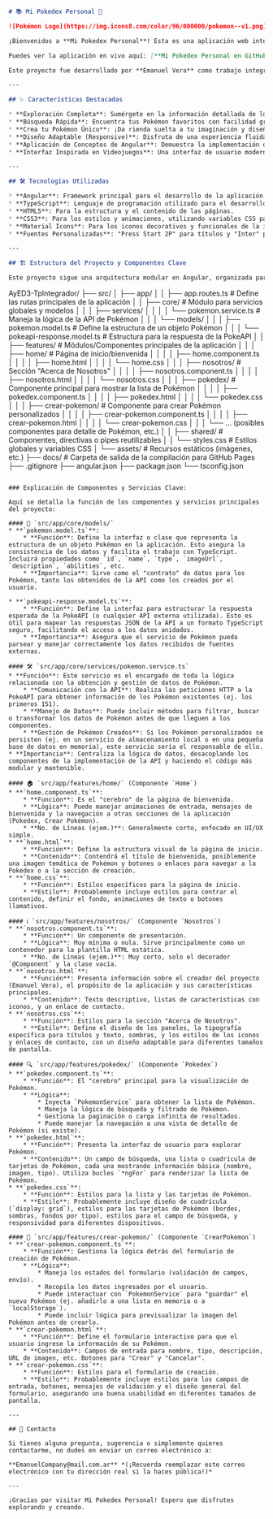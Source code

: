 ```markdown
# 📚 Mi Pokedex Personal 🚀

![Pokémon Logo](https://img.icons8.com/color/96/000000/pokemon--v1.png)

¡Bienvenidos a **Mi Pokedex Personal**! Esta es una aplicación web interactiva desarrollada con **Angular** que te permite explorar información detallada sobre los primeros 151 Pokémon y, ¡lo que es aún más emocionante, crear tus propias criaturas personalizadas!

Puedes ver la aplicación en vivo aquí: [**Mi Pokedex Personal en GitHub Pages**](https://emanuelmvera.github.io/AyED3-TpIntegrador/)

Este proyecto fue desarrollado por **Emanuel Vera** como trabajo integrador para la materia **Algoritmos y Estructuras de Datos III**.

---

## ✨ Características Destacadas

* **Exploración Completa**: Sumérgete en la información detallada de los 151 Pokémon originales, incluyendo sus tipos, descripciones y estadísticas.
* **Búsqueda Rápida**: Encuentra tus Pokémon favoritos con facilidad gracias a una función de búsqueda avanzada.
* **Crea tu Pokémon Único**: ¡Da rienda suelta a tu imaginación y diseña Pokémon personalizados con sus propios nombres, descripciones, tipos e imágenes!
* **Diseño Adaptable (Responsive)**: Disfruta de una experiencia fluida y visualmente atractiva en cualquier dispositivo, ya sea una computadora de escritorio, tablet o smartphone.
* **Aplicación de Conceptos de Angular**: Demuestra la implementación de principios fundamentales de Angular, como componentes, enlaces de datos, servicios y enrutamiento.
* **Interfaz Inspirada en Videojuegos**: Una interfaz de usuario moderna con toques retro, que incluye animaciones sutiles, efectos de brillo y un diseño de panel intuitivo que evoca la estética de los videojuegos.

---

## 🛠️ Tecnologías Utilizadas

* **Angular**: Framework principal para el desarrollo de la aplicación web.
* **TypeScript**: Lenguaje de programación utilizado para el desarrollo de Angular.
* **HTML5**: Para la estructura y el contenido de las páginas.
* **CSS3**: Para los estilos y animaciones, utilizando variables CSS para la personalización y la consistencia del tema.
* **Material Icons**: Para los iconos decorativos y funcionales de la interfaz de usuario.
* **Fuentes Personalizadas**: "Press Start 2P" para títulos y "Inter" para el cuerpo del texto, aportando un toque distintivo.

---

## 🏗️ Estructura del Proyecto y Componentes Clave

Este proyecto sigue una arquitectura modular en Angular, organizada para facilitar la comprensión y el mantenimiento.

```
AyED3-TpIntegrador/
├── src/
│   ├── app/
│   │   ├── app.routes.ts               # Define las rutas principales de la aplicación
│   │   ├── core/                       # Módulo para servicios globales y modelos
│   │   │   ├── services/
│   │   │   │   └── pokemon.service.ts  # Maneja la lógica de la API de Pokémon
│   │   │   └── models/
│   │   │       ├── pokemon.model.ts    # Define la estructura de un objeto Pokémon
│   │   │       └── pokeapi-response.model.ts # Estructura para la respuesta de la PokeAPI
│   │   ├── features/                   # Módulos/Componentes principales de la aplicación
│   │   │   ├── home/                   # Página de inicio/bienvenida
│   │   │   │   ├── home.component.ts
│   │   │   │   ├── home.html
│   │   │   │   └── home.css
│   │   │   ├── nosotros/               # Sección "Acerca de Nosotros"
│   │   │   │   ├── nosotros.component.ts
│   │   │   │   ├── nosotros.html
│   │   │   │   └── nosotros.css
│   │   │   ├── pokedex/                # Componente principal para mostrar la lista de Pokémon
│   │   │   │   ├── pokedex.component.ts
│   │   │   │   ├── pokedex.html
│   │   │   │   └── pokedex.css
│   │   │   ├── crear-pokemon/          # Componente para crear Pokémon personalizados
│   │   │   │   ├── crear-pokemon.component.ts
│   │   │   │   ├── crear-pokemon.html
│   │   │   │   └── crear-pokemon.css
│   │   │   └── ... (posibles componentes para detalle de Pokémon, etc.)
│   │   ├── shared/                     # Componentes, directivas o pipes reutilizables
│   │   └── styles.css                  # Estilos globales y variables CSS
│   └── assets/                         # Recursos estáticos (imágenes, etc.)
├── docs/                               # Carpeta de salida de la compilación para GitHub Pages
├── .gitignore
├── angular.json
├── package.json
└── tsconfig.json
```

### Explicación de Componentes y Servicios Clave:

Aquí se detalla la función de los componentes y servicios principales del proyecto:

#### 📂 `src/app/core/models/`
* **`pokemon.model.ts`**:
    * **Función**: Define la interfaz o clase que representa la estructura de un objeto Pokémon en la aplicación. Esto asegura la consistencia de los datos y facilita el trabajo con TypeScript. Incluirá propiedades como `id`, `name`, `type`, `imageUrl`, `description`, `abilities`, etc.
    * **Importancia**: Sirve como el "contrato" de datos para los Pokémon, tanto los obtenidos de la API como los creados por el usuario.

* **`pokeapi-response.model.ts`**:
    * **Función**: Define la interfaz para estructurar la respuesta esperada de la PokeAPI (o cualquier API externa utilizada). Esto es útil para mapear las respuestas JSON de la API a un formato TypeScript seguro, facilitando el acceso a los datos anidados.
    * **Importancia**: Asegura que el servicio de Pokémon pueda parsear y manejar correctamente los datos recibidos de fuentes externas.

#### 🛠️ `src/app/core/services/pokemon.service.ts`
* **Función**: Este servicio es el encargado de toda la lógica relacionada con la obtención y gestión de datos de Pokémon.
    * **Comunicación con la API**: Realiza las peticiones HTTP a la PokeAPI para obtener información de los Pokémon existentes (ej. los primeros 151).
    * **Manejo de Datos**: Puede incluir métodos para filtrar, buscar o transformar los datos de Pokémon antes de que lleguen a los componentes.
    * **Gestión de Pokémon Creados**: Si los Pokémon personalizados se persisten (ej. en un servicio de almacenamiento local o en una pequeña base de datos en memoria), este servicio sería el responsable de ello.
* **Importancia**: Centraliza la lógica de datos, desacoplando los componentes de la implementación de la API y haciendo el código más modular y mantenible.

#### 🏠 `src/app/features/home/` (Componente `Home`)
* **`home.component.ts`**:
    * **Función**: Es el "cerebro" de la página de bienvenida.
    * **Lógica**: Puede manejar animaciones de entrada, mensajes de bienvenida y la navegación a otras secciones de la aplicación (Pokedex, Crear Pokémon).
    * **No. de Líneas (ejem.)**: Generalmente corto, enfocado en UI/UX simple.
* **`home.html`**:
    * **Función**: Define la estructura visual de la página de inicio.
    * **Contenido**: Contendrá el título de bienvenida, posiblemente una imagen temática de Pokémon y botones o enlaces para navegar a la Pokedex o a la sección de creación.
* **`home.css`**:
    * **Función**: Estilos específicos para la página de inicio.
    * **Estilo**: Probablemente incluye estilos para centrar el contenido, definir el fondo, animaciones de texto o botones llamativos.

#### ℹ️ `src/app/features/nosotros/` (Componente `Nosotros`)
* **`nosotros.component.ts`**:
    * **Función**: Un componente de presentación.
    * **Lógica**: Muy mínima o nula. Sirve principalmente como un contenedor para la plantilla HTML estática.
    * **No. de Líneas (ejem.)**: Muy corto, solo el decorador `@Component` y la clase vacía.
* **`nosotros.html`**:
    * **Función**: Presenta información sobre el creador del proyecto (Emanuel Vera), el propósito de la aplicación y sus características principales.
    * **Contenido**: Texto descriptivo, listas de características con iconos, y un enlace de contacto.
* **`nosotros.css`**:
    * **Función**: Estilos para la sección "Acerca de Nosotros".
    * **Estilo**: Define el diseño de los paneles, la tipografía específica para títulos y texto, sombras, y los estilos de los iconos y enlaces de contacto, con un diseño adaptable para diferentes tamaños de pantalla.

#### 🔍 `src/app/features/pokedex/` (Componente `Pokedex`)
* **`pokedex.component.ts`**:
    * **Función**: El "cerebro" principal para la visualización de Pokémon.
    * **Lógica**:
        * Inyecta `PokemonService` para obtener la lista de Pokémon.
        * Maneja la lógica de búsqueda y filtrado de Pokémon.
        * Gestiona la paginación o carga infinita de resultados.
        * Puede manejar la navegación a una vista de detalle de Pokémon (si existe).
* **`pokedex.html`**:
    * **Función**: Presenta la interfaz de usuario para explorar Pokémon.
    * **Contenido**: Un campo de búsqueda, una lista o cuadrícula de tarjetas de Pokémon, cada una mostrando información básica (nombre, imagen, tipo). Utiliza bucles `*ngFor` para renderizar la lista de Pokémon.
* **`pokedex.css`**:
    * **Función**: Estilos para la lista y las tarjetas de Pokémon.
    * **Estilo**: Probablemente incluye diseño de cuadrícula (`display: grid`), estilos para las tarjetas de Pokémon (bordes, sombras, fondos por tipo), estilos para el campo de búsqueda, y responsividad para diferentes dispositivos.

#### 🎨 `src/app/features/crear-pokemon/` (Componente `CrearPokemon`)
* **`crear-pokemon.component.ts`**:
    * **Función**: Gestiona la lógica detrás del formulario de creación de Pokémon.
    * **Lógica**:
        * Maneja los estados del formulario (validación de campos, envío).
        * Recopila los datos ingresados por el usuario.
        * Puede interactuar con `PokemonService` para "guardar" el nuevo Pokémon (ej. añadirlo a una lista en memoria o a `localStorage`).
        * Puede incluir lógica para previsualizar la imagen del Pokémon antes de crearlo.
* **`crear-pokemon.html`**:
    * **Función**: Define el formulario interactivo para que el usuario ingrese la información de su Pokémon.
    * **Contenido**: Campos de entrada para nombre, tipo, descripción, URL de imagen, etc. Botones para "Crear" y "Cancelar".
* **`crear-pokemon.css`**:
    * **Función**: Estilos para el formulario de creación.
    * **Estilo**: Probablemente incluye estilos para los campos de entrada, botones, mensajes de validación y el diseño general del formulario, asegurando una buena usabilidad en diferentes tamaños de pantalla.

---

## 📧 Contacto

Si tienes alguna pregunta, sugerencia o simplemente quieres contactarme, no dudes en enviar un correo electrónico a:

**EmanuelCompany@mail.com.ar** *(¡Recuerda reemplazar este correo electrónico con tu dirección real si la haces pública!)*

---

¡Gracias por visitar Mi Pokedex Personal! Espero que disfrutes explorando y creando.

```